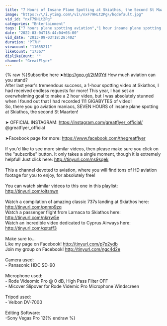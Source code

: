 ```yaml
---
title: "7 Hours of Insane Plane Spotting at Skiathos, the Second St Maarten! Low landings and Jet blasts!"
image: "https:\/\/i.ytimg.com\/vi\/nxF79HLt2Pg\/hqdefault.jpg"
vid_id: "nxF79HLt2Pg"
categories: "Entertainment"
tags: ["7 hours plane spotting aviation","1 hour insane plane spotting skiathos second st maarten","low landing"]
date: "2022-03-04T18:44:04+03:00"
vid_date: "2013-09-03T18:28:40Z"
duration: "PT7H"
viewcount: "11655211"
likeCount: "17367"
dislikeCount: ""
channel: "GreatFlyer"
---
```

{% raw %}Subscribe here ➤<a rel="nofollow" target="blank" href="http://goo.gl/2tM0Yd">http://goo.gl/2tM0Yd</a> How much aviation can you stand?<br />After last year's tremendous success, a 1-hour spotting video at Skiathos, I had received endless requests for more! This year, I had set an overwhelming goal to make a 2 hour video, but I was absolutely stunned when I found out that I had recorded 111 GIGABYTES of video! <br />So, there you go aviation maniacs, SEVEN HOURS of insane plane spotting at Skiathos, the second St Maarten! <br /><br />➤ OFFICIAL INSTAGRAM: <a rel="nofollow" target="blank" href="https://instagram.com/greatflyer_official/">https://instagram.com/greatflyer_official/</a><br />@greatflyer_official<br /><br />➤Facebook page for more: <a rel="nofollow" target="blank" href="https://www.facebook.com/thegreatflyer">https://www.facebook.com/thegreatflyer</a><br /><br />If you'd like to see more similar videos, then please make sure you click on the &quot;subscribe&quot; button. It only takes a single moment, though it is extremely helpful! Just click here: <a rel="nofollow" target="blank" href="http://tinyurl.com/ns9sqek">http://tinyurl.com/ns9sqek</a><br /><br />This a channel devoted to aviation, where you will find tons of HD aviation footage for you to enjoy, for absolutely free!<br /><br />You can watch similar videos to this one in this playlist: <a rel="nofollow" target="blank" href="http://tinyurl.com/oltsnwn">http://tinyurl.com/oltsnwn</a><br /><br />Watch a compilation of amazing classic 737s landing at Skiathos here: <a rel="nofollow" target="blank" href="http://tinyurl.com/pnmp9zq">http://tinyurl.com/pnmp9zq</a><br />Watch a passenger flight from Larnaca to Skiathos here: <a rel="nofollow" target="blank" href="http://tinyurl.com/nkrrw5e">http://tinyurl.com/nkrrw5e</a><br />Watch an incredible video dedicated to Cyprus Airways here: <a rel="nofollow" target="blank" href="http://tinyurl.com/qxtsff3">http://tinyurl.com/qxtsff3</a><br /><br />Make sure to...<br />Like my page on Facebook! <a rel="nofollow" target="blank" href="http://tinyurl.com/p7p2ydb">http://tinyurl.com/p7p2ydb</a><br />Join my group on Facebook! <a rel="nofollow" target="blank" href="http://tinyurl.com/ngc4d2e">http://tinyurl.com/ngc4d2e</a><br /><br />Camera used:<br />- Panasonic HDC SD-90<br /><br />Microphone used:<br />- Rode Videomic Pro @ 0 dB, High Pass Filter OFF<br />- Micover Slipover for Rode Videmic Pro Microphone Windscreen<br /><br />Tripod used:<br />- Velbon DV-7000<br /><br />Editing Software:<br />-Sony Vegas Pro 12{% endraw %}
